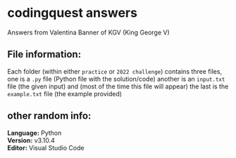 # codingquest answers
Answers from Valentina Banner of KGV (King George V)

## File information:
Each folder (within either `practice` or `2022 challenge`) contains three files, one is a `.py` file (Python file with the solution/code) another is an `input.txt` file (the given input) and (most of the time this file will appear) the last is the `example.txt` file (the example provided)

## other random info:
**Language:** Python  
**Version:** v3.10.4  
**Editor:** Visual Studio Code  
